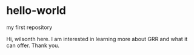 # hello-world
my first repository

Hi, wilsonth here.  I am interested in learning more about GRR and what it can offer.
Thank you.
